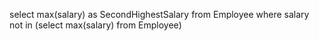 select max(salary) as  SecondHighestSalary from Employee
 where salary not in (select max(salary) from Employee)
